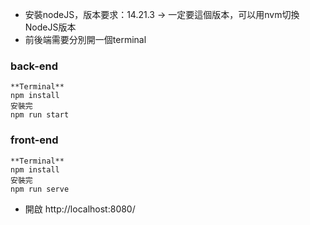 
- 安裝nodeJS，版本要求：14.21.3 → 一定要這個版本，可以用nvm切換NodeJS版本
- 前後端需要分別開一個terminal

### back-end

```
**Terminal**
npm install
安裝完
npm run start
```

### front-end

```
**Terminal**
npm install
安裝完
npm run serve
```

- 開啟 http://localhost:8080/
